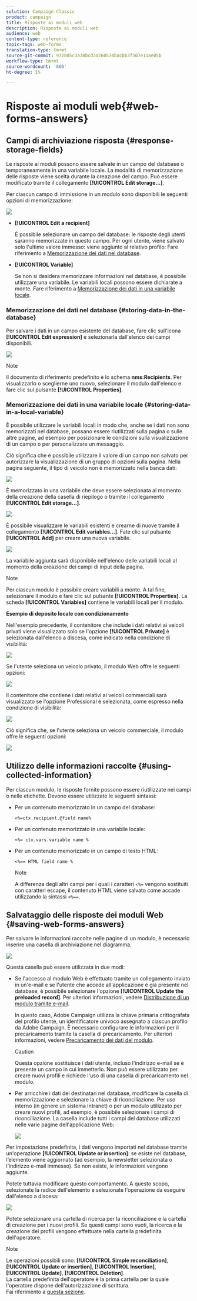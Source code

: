 ```yaml
---
solution: Campaign Classic
product: campaign
title: Risposte ai moduli web
description: Risposte ai moduli web
audience: web
content-type: reference
topic-tags: web-forms
translation-type: tm+mt
source-git-commit: 972885c3a38bcd3a260574bacbb3f507e11ae05b
workflow-type: tm+mt
source-wordcount: '860'
ht-degree: 1%

---
```



# Risposte ai moduli web{#web-forms-answers}

## Campi di archiviazione risposta {#response-storage-fields}

Le risposte ai moduli possono essere salvate in un campo del database o temporaneamente in una variabile locale. La modalità di memorizzazione delle risposte viene scelta durante la creazione del campo. Può essere modificato tramite il collegamento **[!UICONTROL Edit storage...]**.

Per ciascun campo di immissione in un modulo sono disponibili le seguenti opzioni di memorizzazione:

![](assets/s_ncs_admin_survey_select_storage.png)

* **[!UICONTROL Edit a recipient]**

   È possibile selezionare un campo del database: le risposte degli utenti saranno memorizzate in questo campo. Per ogni utente, viene salvato solo l&#39;ultimo valore immesso: viene aggiunto al relativo profilo: Fare riferimento a [Memorizzazione dei dati nel database](#storing-data-in-the-database).

* **[!UICONTROL Variable]**

   Se non si desidera memorizzare informazioni nel database, è possibile utilizzare una variabile. Le variabili locali possono essere dichiarate a monte. Fare riferimento a [Memorizzazione dei dati in una variabile locale](#storing-data-in-a-local-variable).

### Memorizzazione dei dati nel database {#storing-data-in-the-database}

Per salvare i dati in un campo esistente del database, fare clic sull&#39;icona **[!UICONTROL Edit expression]** e selezionarla dall&#39;elenco dei campi disponibili.

![](assets/s_ncs_admin_survey_storage_type1.png)

>[!NOTE]
>
>Il documento di riferimento predefinito è lo schema **nms:Recipients**. Per visualizzarlo o sceglierne uno nuovo, selezionare il modulo dall&#39;elenco e fare clic sul pulsante **[!UICONTROL Properties]**.

### Memorizzazione dei dati in una variabile locale {#storing-data-in-a-local-variable}

È possibile utilizzare le variabili locali in modo che, anche se i dati non sono memorizzati nel database, possano essere riutilizzati sulla pagina o sulle altre pagine, ad esempio per posizionare le condizioni sulla visualizzazione di un campo o per personalizzare un messaggio.

Ciò significa che è possibile utilizzare il valore di un campo non salvato per autorizzare la visualizzazione di un gruppo di opzioni sulla pagina. Nella pagina seguente, il tipo di veicolo non è memorizzato nella banca dati:

![](assets/s_ncs_admin_survey_no_storage_variable.png)

È memorizzato in una variabile che deve essere selezionata al momento della creazione della casella di riepilogo o tramite il collegamento **[!UICONTROL Edit storage...]**.

![](assets/s_ncs_admin_survey_no_storage_variable2.png)

È possibile visualizzare le variabili esistenti e crearne di nuove tramite il collegamento **[!UICONTROL Edit variables...]**. Fate clic sul pulsante **[!UICONTROL Add]** per creare una nuova variabile.

![](assets/s_ncs_admin_survey_add_a_variable.png)

La variabile aggiunta sarà disponibile nell&#39;elenco delle variabili locali al momento della creazione dei campi di input della pagina.

>[!NOTE]
>
>Per ciascun modulo è possibile creare variabili a monte. A tal fine, selezionare il modulo e fare clic sul pulsante **[!UICONTROL Properties]**. La scheda **[!UICONTROL Variables]** contiene le variabili locali per il modulo.

**Esempio di deposito locale con condizionamento**

Nell&#39;esempio precedente, il contenitore che include i dati relativi ai veicoli privati viene visualizzato solo se l&#39;opzione **[!UICONTROL Private]** è selezionata dall&#39;elenco a discesa, come indicato nella condizione di visibilità:

![](assets/s_ncs_admin_survey_add_a_condition.png)

Se l&#39;utente seleziona un veicolo privato, il modulo Web offre le seguenti opzioni:

![](assets/s_ncs_admin_survey_no_storage_conda.png)

Il contenitore che contiene i dati relativi ai veicoli commerciali sarà visualizzato se l&#39;opzione Professional è selezionata, come espresso nella condizione di visibilità:

![](assets/s_ncs_admin_survey_view_a_condition.png)

Ciò significa che, se l&#39;utente seleziona un veicolo commerciale, il modulo offre le seguenti opzioni:

![](assets/s_ncs_admin_survey_no_storage_condb.png)

## Utilizzo delle informazioni raccolte {#using-collected-information}

Per ciascun modulo, le risposte fornite possono essere riutilizzate nei campi o nelle etichette. Devono essere utilizzate le seguenti sintassi:

* Per un contenuto memorizzato in un campo del database:

   ```
   <%=ctx.recipient.@field name%
   ```

* Per un contenuto memorizzato in una variabile locale:

   ```
   <%= ctx.vars.variable name %
   ```

* Per un contenuto memorizzato in un campo di testo HTML:

   ```
   <%== HTML field name %
   ```

   >[!NOTE]
   >
   >A differenza degli altri campi per i quali i caratteri `<%=` vengono sostituiti con caratteri escape, il contenuto HTML viene salvato come accade utilizzando la sintassi `<%==`.

## Salvataggio delle risposte dei moduli Web {#saving-web-forms-answers}

Per salvare le informazioni raccolte nelle pagine di un modulo, è necessario inserire una casella di archiviazione nel diagramma.

![](assets/s_ncs_admin_survey_save_box.png)

Questa casella può essere utilizzata in due modi:

* Se l&#39;accesso al modulo Web è effettuato tramite un collegamento inviato in un&#39;e-mail e se l&#39;utente che accede all&#39;applicazione è già presente nel database, è possibile selezionare l&#39;opzione **[!UICONTROL Update the preloaded record]**. Per ulteriori informazioni, vedere [Distribuzione di un modulo tramite e-mail](../../web/using/publishing-a-web-form.md#delivering-a-form-via-email).

   In questo caso,  Adobe Campaign utilizza la chiave primaria crittografata del profilo utente, un identificatore univoco assegnato a ciascun profilo da  Adobe Campaign. È necessario configurare le informazioni per il precaricamento tramite la casella di precaricamento. Per ulteriori informazioni, vedere [Precaricamento dei dati del modulo](../../web/using/publishing-a-web-form.md#pre-loading-the-form-data).

   >[!CAUTION]
   >
   >Questa opzione sostituisce i dati utente, incluso l&#39;indirizzo e-mail se è presente un campo in cui immetterlo. Non può essere utilizzato per creare nuovi profili e richiede l&#39;uso di una casella di precaricamento nel modulo.

* Per arricchire i dati dei destinatari nel database, modificare la casella di memorizzazione e selezionare la chiave di riconciliazione. Per uso interno (in genere un sistema Intranet) o per un modulo utilizzato per creare nuovi profili, ad esempio, è possibile selezionare i campi di riconciliazione. La casella include tutti i campi del database utilizzati nelle varie pagine dell&#39;applicazione Web:

   ![](assets/s_ncs_admin_survey_save_box_edit.png)

Per impostazione predefinita, i dati vengono importati nel database tramite un&#39;operazione **[!UICONTROL Update or insertion]**: se esiste nel database, l’elemento viene aggiornato (ad esempio, la newsletter selezionata o l’indirizzo e-mail immesso). Se non esiste, le informazioni vengono aggiunte.

Potete tuttavia modificare questo comportamento. A questo scopo, selezionate la radice dell&#39;elemento e selezionate l&#39;operazione da eseguire dall&#39;elenco a discesa:

![](assets/s_ncs_admin_survey_save_operation.png)

Potete selezionare una cartella di ricerca per la riconciliazione e la cartella di creazione per i nuovi profili. Se questi campi sono vuoti, la ricerca e la creazione dei profili vengono effettuate nella cartella predefinita dell&#39;operatore.

>[!NOTE]
>
>Le operazioni possibili sono: **[!UICONTROL Simple reconciliation]**, **[!UICONTROL Update or insertion]**, **[!UICONTROL Insertion]**, **[!UICONTROL Update]**, **[!UICONTROL Deletion]**.\
>La cartella predefinita dell&#39;operatore è la prima cartella per la quale l&#39;operatore dispone dell&#39;autorizzazione di scrittura.\
>Fai riferimento a [questa sezione](../../platform/using/access-management.md).

